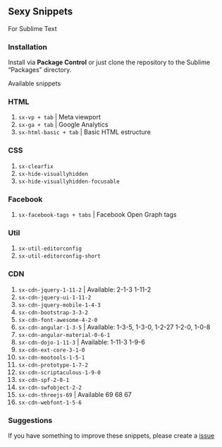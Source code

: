 ## Sexy Snippets

For Sublime Text

### Installation

Install via **Package Control** or just clone the repository to the Sublime “Packages” directory.

Available snippets

### HTML

1. `sx-vp + tab` | Meta viewport
1. `sx-ga + tab` | Google Analytics
1. `sx-html-basic + tab` | Basic HTML estructure

### CSS

1. `sx-clearfix`
1. `sx-hide-visuallyhidden`
1. `sx-hide-visuallyhidden-focusable`

### Facebook

1. `sx-facebook-tags + tabs` | Facebook Open Graph tags


### Util
1. `sx-util-editorconfig`
1. `sx-util-editorconfig-short`

### CDN
1. `sx-cdn-jquery-1-11-2` | Available: 2-1-3 1-11-2
1. `sx-cdn-jquery-ui-1-11-2`
1. `sx-cdn-jquery-mobile-1-4-3`
1. `sx-cdn-bootstrap-3-3-2`
1. `sx-cdn-font-awesome-4-2-0`
1. `sx-cdn-angular-1-3-5` | Available: 1-3-5, 1-3-0, 1-2-27 1-2-0, 1-0-8
1. `sx-cdn-angular-material-0-6-1`
1. `sx-cdn-dojo-1-11-3` | Available: 1-11-3 1-9-6
1. `sx-cdn-ext-core-3-1-0`
1. `sx-cdn-mootools-1-5-1`
1. `sx-cdn-prototype-1-7-2`
1. `sx-cdn-scriptaculous-1-9-0`
1. `sx-cdn-spf-2-0-1`
1. `sx-cdn-swfobject-2-2`
1. `sx-cdn-threejs-69` | Available 69 68 67
1. `sx-cdn-webfont-1-5-6`

### Suggestions

If you have something to improve these snippets, please create a [issue](https://github.com/felquis/SexySnippets/issues)
